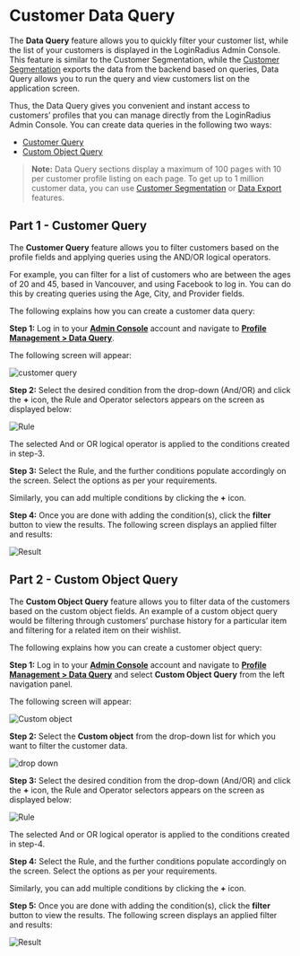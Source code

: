 # Customer Data Query

The **Data Query** feature allows you to quickly filter your customer list, while the list of your customers is displayed in the LoginRadius Admin Console. This feature is similar to the Customer Segmentation, while the [Customer Segmentation](/authentication/concepts/customer-segmentation/) exports the data from the backend based on queries, Data Query allows you to run the query and view customers list on the application screen.
 
Thus, the Data Query gives you convenient and instant access to customers’ profiles that you can manage directly from the LoginRadius Admin Console. You can create data queries in the following two ways:

- [Customer Query](#partcustomerquery0)
- [Custom Object Query](#partcustomobjectquery1)

> **Note:** Data Query sections display a maximum of 100 pages with 10 per customer profile listing on each page. To get up to 1 million customer data, you can use [Customer Segmentation](/authentication/concepts/customer-segmentation/) or [Data Export](/authentication/concepts/customer-data-export/) features.

## Part 1 - Customer Query

The **Customer Query** feature allows you to filter customers based on the profile fields and applying queries using the AND/OR logical operators. 

For example, you can filter for a list of customers who are between the ages of 20 and 45, based in Vancouver, and using Facebook to log in. You can do this by creating queries using the Age, City, and Provider fields.

The following explains how you can create a customer data query:

**Step 1:** Log in to your <a href = https://adminconsole.loginradius.com/ target=_blank>**Admin Console**</a> account and navigate to <a href = https://adminconsole.loginradius.com/profile-management/data-query/customer-query target=_blank>**Profile Management > Data Query**</a>.
 
The following screen will appear:

![customer query](https://apidocs.lrcontent.com/images/sss1_102275e8399290a0749.14393481.png "customer query")

**Step 2:** Select the desired condition from the drop-down (And/OR) and click the **+** icon, the  Rule and Operator selectors appears on the screen as displayed below:

![Rule](https://apidocs.lrcontent.com/images/sss2_98155e8399893252a6.19975738.png "rule")


The selected And or OR logical operator is applied to the conditions created in step-3.


**Step 3:** Select the Rule, and the further conditions populate accordingly on the screen. Select the options as per your requirements.

Similarly, you can add multiple conditions by clicking the **+** icon.


**Step 4:** Once you are done with adding the condition(s), click the **filter** button to view the results. The following screen displays an applied filter and results:


![Result](https://apidocs.lrcontent.com/images/sss3_96895e839a19696912.55411800.png "Result")

## Part 2 - Custom Object Query

The **Custom Object Query** feature allows you to filter data of the customers based on the custom object fields. An example of a custom object query would be filtering through customers’ purchase history for a particular item and filtering for a related item on their wishlist.

The following explains how you can create a customer object query:


**Step 1:** Log in to your <a href = https://adminconsole.loginradius.com/ target=_blank>**Admin Console**</a>  account and navigate to <a href = https://adminconsole.loginradius.com/profile-management/data-query/custom-object-query  target=_blank>**Profile Management > Data Query**</a> and select **Custom Object Query** from the left navigation panel.

The following screen will appear:

![Custom object](https://apidocs.lrcontent.com/images/sss4_204715e839b051a19b1.72405385.png "Custom object")

**Step 2:** Select the **Custom object** from the drop-down list for which you want to filter the customer data.

![drop down](https://apidocs.lrcontent.com/images/sss5_198695e839b450c3a00.32505922.png "drop down")

**Step 3:** Select the desired condition from the drop-down (And/OR) and click the **+** icon, the  Rule and Operator selectors appears on the screen as displayed below:

![Rule](https://apidocs.lrcontent.com/images/sss6_160865e839b910b06a8.64745081.png "Rule")

The selected And or OR logical operator is applied to the conditions created in step-4.

**Step 4:** Select the Rule, and the further conditions populate accordingly on the screen. Select the options as per your requirements.

Similarly, you can add multiple conditions by clicking the **+** icon. 

**Step 5:** Once you are done with adding the condition(s), click the **filter** button to view the results. The following screen displays an applied filter and results:

![Result](https://apidocs.lrcontent.com/images/sss7_210255e84d303c99f70.42805244.png "Result")
